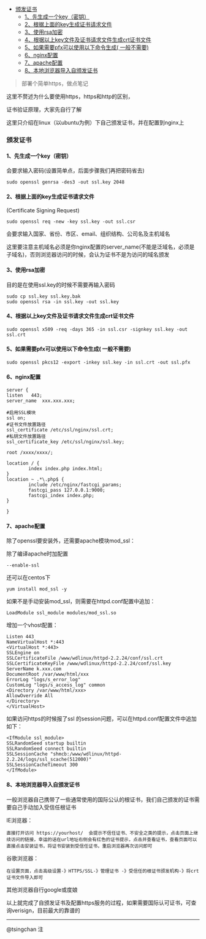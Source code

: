 

- [颁发证书](#颁发证书)
    - [1、先生成一个key（密钥）](#1先生成一个key密钥)
    - [2、根据上面的key生成证书请求文件](#2根据上面的key生成证书请求文件)
    - [3、使用rsa加密](#3使用rsa加密)
    - [4、根据以上key文件及证书请求文件生成crt证书文件](#4根据以上key文件及证书请求文件生成crt证书文件)
    - [5、如果需要pfx可以使用以下命令生成( 一般不需要)](#5如果需要pfx可以使用以下命令生成-一般不需要)
    - [6、nginx配置](#6nginx配置)
    - [7、apache配置](#7apache配置)
    - [8、本地浏览器导入自颁发证书](#8本地浏览器导入自颁发证书)


> 部署个简单https，做点笔记

这里不赘述为什么要使用https，https和http的区别，

证书验证原理，大家先自行了解

这里只介绍在linux（以ubuntu为例）下自己颁发证书，并在配置到nginx上

### 颁发证书

#### 1、先生成一个key（密钥）

会要求输入密码(设置简单点，后面步骤我们再把密码省去)

    sudo openssl genrsa -des3 -out ssl.key 2048

#### 2、根据上面的key生成证书请求文件

(Certificate Signing Request)        

    sudo openssl req -new -key ssl.key -out ssl.csr
    
会要求输入国家、省份、市区、email、组织结构、公司名及主机域名

这里要注意主机域名必须是你nginx配置的server_name(不能是泛域名，必须是子域名)，否则浏览器访问的时候，会认为证书不是为访问的域名颁发

#### 3、使用rsa加密

目的是在使用ssl.key的时候不需要再输入密码

    sudo cp ssl.key ssl.key.bak
    sudo openssl rsa -in ssl.key -out ssl.key

#### 4、根据以上key文件及证书请求文件生成crt证书文件

    sudo openssl x509 -req -days 365 -in ssl.csr -signkey ssl.key -out ssl.crt

#### 5、如果需要pfx可以使用以下命令生成( 一般不需要)

    sudo openssl pkcs12 -export -inkey ssl.key -in ssl.crt -out ssl.pfx

#### 6、nginx配置

    server {
    listen   443;
    server_name  xxx.xxx.xxx;

    #启用SSL模块
    ssl on;
    #证书文件放置路径
    ssl_certificate /etc/ssl/nginx/ssl.crt;
    #私钥文件放置路径
    ssl_certificate_key /etc/ssl/nginx/ssl.key;

    root /xxxx/xxxx/;

    location / {
            index index.php index.html;
    }
    location ~ .*\.php$ {
            include /etc/nginx/fastcgi_params;
            fastcgi_pass 127.0.0.1:9000;
            fastcgi_index index.php;
    }

    }

#### 7、apache配置
    
除了openssl要安装外，还需要apache模块mod_ssl：

除了编译apache时加配置

    --enable-ssl

还可以在centos下

    yum install mod_ssl -y

如果不是手动安装mod_ssl，则需要在httpd.conf配置中追加：

    LoadModule ssl_module modules/mod_ssl.so

增加一个vhost配置：

    Listen 443
    NameVirtualHost *:443
    <VirtualHost *:443>
    SSLEngine on
    SSLCertificateFile /www/wdlinux/httpd-2.2.24/conf/ssl.crt
    SSLCertificateKeyFile /www/wdlinux/httpd-2.2.24/conf/ssl.key
    ServerName k.xxx.com
    DocumentRoot /var/www/html/xxx
    ErrorLog "logs/s_error_log"
    CustomLog "logs/s_access_log" common
    <Directory /var/www/html/xxx>
    AllowOverride All
    </Directory>
    </VirtualHost>

如果访问https的时候报了ssl 的session问题，可以在httpd.conf配置文件中追加如下：

    <IfModule ssl_module>
    SSLRandomSeed startup builtin
    SSLRandomSeed connect builtin
    SSLSessionCache "shmcb:/www/wdlinux/httpd-2.2.24/logs/ssl_scache(512000)"
    SSLSessionCacheTimeout 300
    </IfModule>

#### 8、本地浏览器导入自颁发证书

一般浏览器自己携带了一些通常使用的国际公认的根证书，我们自己颁发的证书需要自己手动加入受信任根证书

IE浏览器：

    直接打开访问 https://yourhost/  会提示不信任证书、不安全之类的提示，点击页面上继续访问的链接，幸运的话在url地址右侧会有红色的证书提示，点击并查看证书，查看页面可以直接点击安装证书，将证书安装到受信任证书，重启浏览器再次访问即可
    
谷歌浏览器：

    在设置页面，点击高级设置-》HTTPS/SSL-》管理证书 -》受信任的根证书颁发机构-》将crt证书文件导入即可
        
其他浏览器自行google或度娘

以上就完成了自颁发证书及配置https服务的过程，如果需要国际认可证书，可查询verisign，目前最大的靠谱的

----
@tsingchan 注








